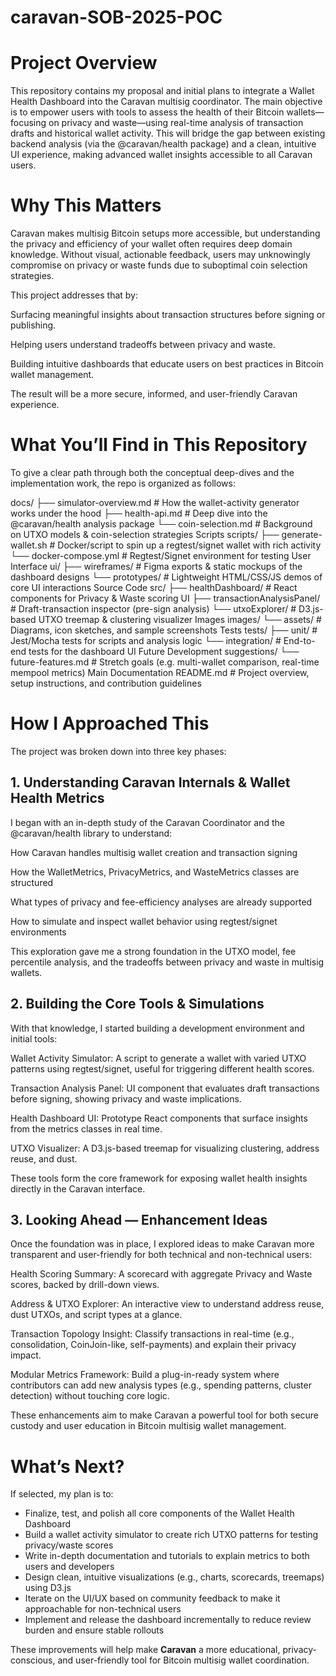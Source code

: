 # caravan-SOB-2025-POC
# Project Overview

This repository contains my proposal and initial plans to integrate a Wallet Health Dashboard into the Caravan multisig coordinator. The main objective is to empower users with tools to assess the health of their Bitcoin wallets—focusing on privacy and waste—using real-time analysis of transaction drafts and historical wallet activity. This will bridge the gap between existing backend analysis (via the @caravan/health package) and a clean, intuitive UI experience, making advanced wallet insights accessible to all Caravan users.

# Why This Matters
Caravan makes multisig Bitcoin setups more accessible, but understanding the privacy and efficiency of your wallet often requires deep domain knowledge. Without visual, actionable feedback, users may unknowingly compromise on privacy or waste funds due to suboptimal coin selection strategies.

This project addresses that by:

Surfacing meaningful insights about transaction structures before signing or publishing.

Helping users understand tradeoffs between privacy and waste.

Building intuitive dashboards that educate users on best practices in Bitcoin wallet management.

The result will be a more secure, informed, and user-friendly Caravan experience.

# What You’ll Find in This Repository
To give a clear path through both the conceptual deep-dives and the implementation work, the repo is organized as follows:

docs/
├── simulator-overview.md    # How the wallet-activity generator works under the hood
├── health-api.md            # Deep dive into the @caravan/health analysis package
└── coin-selection.md        # Background on UTXO models & coin-selection strategies
Scripts
scripts/
├── generate-wallet.sh       # Docker/script to spin up a regtest/signet wallet with rich activity
└── docker-compose.yml       # Regtest/Signet environment for testing
User Interface
ui/
├── wireframes/              # Figma exports & static mockups of the dashboard designs
└── prototypes/              # Lightweight HTML/CSS/JS demos of core UI interactions
Source Code
src/
├── healthDashboard/         # React components for Privacy & Waste scoring UI
├── transactionAnalysisPanel/ # Draft-transaction inspector (pre-sign analysis)
└── utxoExplorer/            # D3.js-based UTXO treemap & clustering visualizer
Images
images/
└── assets/                  # Diagrams, icon sketches, and sample screenshots
Tests
tests/
├── unit/                    # Jest/Mocha tests for scripts and analysis logic
└── integration/             # End-to-end tests for the dashboard UI
Future Development
suggestions/
└── future-features.md       # Stretch goals (e.g. multi-wallet comparison, real-time mempool metrics)
Main Documentation
README.md                    # Project overview, setup instructions, and contribution guidelines


# How I Approached This
The project was broken down into three key phases:

## 1. Understanding Caravan Internals & Wallet Health Metrics
I began with an in-depth study of the Caravan Coordinator and the @caravan/health library to understand:

How Caravan handles multisig wallet creation and transaction signing

How the WalletMetrics, PrivacyMetrics, and WasteMetrics classes are structured

What types of privacy and fee-efficiency analyses are already supported

How to simulate and inspect wallet behavior using regtest/signet environments

This exploration gave me a strong foundation in the UTXO model, fee percentile analysis, and the tradeoffs between privacy and waste in multisig wallets.

## 2. Building the Core Tools & Simulations
With that knowledge, I started building a development environment and initial tools:

Wallet Activity Simulator: A script to generate a wallet with varied UTXO patterns using regtest/signet, useful for triggering different health scores.

Transaction Analysis Panel: UI component that evaluates draft transactions before signing, showing privacy and waste implications.

Health Dashboard UI: Prototype React components that surface insights from the metrics classes in real time.

UTXO Visualizer: A D3.js-based treemap for visualizing clustering, address reuse, and dust.

These tools form the core framework for exposing wallet health insights directly in the Caravan interface.

## 3. Looking Ahead — Enhancement Ideas
Once the foundation was in place, I explored ideas to make Caravan more transparent and user-friendly for both technical and non-technical users:

Health Scoring Summary: A scorecard with aggregate Privacy and Waste scores, backed by drill-down views.

Address & UTXO Explorer: An interactive view to understand address reuse, dust UTXOs, and script types at a glance.

Transaction Topology Insight: Classify transactions in real-time (e.g., consolidation, CoinJoin-like, self-payments) and explain their privacy impact.

Modular Metrics Framework: Build a plug-in-ready system where contributors can add new analysis types (e.g., spending patterns, cluster detection) without touching core logic.

These enhancements aim to make Caravan a powerful tool for both secure custody and user education in Bitcoin multisig wallet management.

# What’s Next?

If selected, my plan is to:

- Finalize, test, and polish all core components of the Wallet Health Dashboard
- Build a wallet activity simulator to create rich UTXO patterns for testing privacy/waste scores
- Write in-depth documentation and tutorials to explain metrics to both users and developers
- Design clean, intuitive visualizations (e.g., charts, scorecards, treemaps) using D3.js
- Iterate on the UI/UX based on community feedback to make it approachable for non-technical users
- Implement and release the dashboard incrementally to reduce review burden and ensure stable rollouts

These improvements will help make **Caravan** a more educational, privacy-conscious, and user-friendly tool for Bitcoin multisig wallet coordination.



